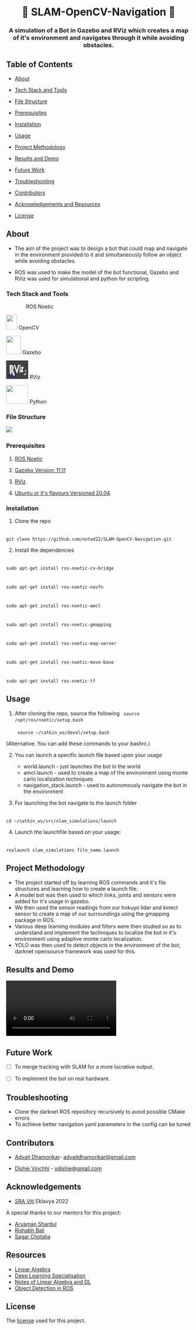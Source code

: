 <p>
<h1 align = "center" > <strong>🚙 SLAM-OpenCV-Navigation 🚗</strong> <br>

<h3 align = "center">
 
</p>

A simulation of a Bot in Gazebo and RViz which creates a map of it's environment and navigates through it while avoiding obstacles.


## Table of Contents

* [About](#about)

* [Tech Stack and Tools](#tech-stack-and-tools)

* [File Structure](#file-structure)

* [Prerequisites](#prerequisites)

* [Installation](#installation)

* [Usage](#usage)

* [Project Methodology](#project-methodology)

* [Results and Demo](#results-and-demo)

* [Future Work](#future-work)

* [Troubleshooting](#troubleshooting)

* [Contributors](#contributors)

* [Acknowledgements and Resources](#acknowledgements)

* [License](#license)

  

## About

* The aim of the project was to design a bot that could map and navigate in the environment provided to it and simultaneously follow an object while avoiding obstacles.

* ROS was used to make the model of the bot functional, Gazebo and RViz was used for simulational and python for scripting.

  

### Tech Stack and Tools

<img src="https://i.imgur.com/VWH6TKY.png" width="50" height="13" />         ROS Noetic

<img src="https://upload.wikimedia.org/wikipedia/commons/thumb/5/53/OpenCV_Logo_with_text.png/487px-OpenCV_Logo_with_text.png" width="30" height="40" />         OpenCV

<img src="https://seeklogo.com/images/G/gazebo-logo-51C46471CA-seeklogo.com.png" width="40" height="50" />         Gazebo

<img src="https://raw.githubusercontent.com/ros-visualization/rviz/noetic-devel/images/splash.png" width="60" height="50" />         RViz

<img src="https://upload.wikimedia.org/wikipedia/commons/thumb/c/c3/Python-logo-notext.svg/1869px-Python-logo-notext.svg.png" width="60" height="50" />         Python



### File Structure

![](https://user-images.githubusercontent.com/99654265/193124139-23f87a70-1c6a-484e-b7fb-cc17b8e1329c.png)


### Prerequisites
 1. [ROS Noetic](http://wiki.ros.org/noetic/Installation)

2. [Gazebo Version: 11.11](https://classic.gazebosim.org/download)

3. [RViz](http://wiki.ros.org/rviz/UserGuide)

4. [Ubuntu or it's flavours Versioned 20.04](https://ubuntu.com/)
  
### Installation

1. Clone the repo

<code>
git clone https://github.com/notad22/SLAM-OpenCV-Navigation.git
</code>

2. Install the dependencies

<code>
sudo apt-get install ros-noetic-cv-bridge
</code>
<br/>

<code>
sudo apt-get install ros-noetic-navfn
</code>  
<br />
<code>
sudo apt-get install ros-noetic-amcl
</code>  
<br />

<code>
sudo apt-get install ros-noetic-gmapping
</code>  
<br />
<code>
sudo apt-get install ros-noetic-map-server
</code>  
<br />
<code>
sudo apt-get install ros-noetic-move-base
</code>  
<br />
<code>
sudo apt-get install ros-noetic-tf
</code>  



## Usage

1. After cloning the repo, source the following
   <code>
   source /opt/ros/noetic/setup.bash   
   </code>
   <code>
   source ~/catkin_ws/devel/setup.bash
   </code>

(Alternative: You can add these commands to your bashrc.)

2. You can launch a specific launch file based upon your usage
    - world.launch - just launches the bot in the world 
    - amcl.launch   - used to create a map of the environment using monte carlo 
                                 localization techniques
    - navigation_stack.launch - used to autonomously navigate the bot in the environment

  
3. For launching the bot navigate to the launch folder 
<code>
cd ~/catkin_ws/src/slam_simulations/launch
</code>

 
4. Launch the launchfile based on your usage:
<code>
roslaunch slam_simulations file_name.launch
</code>

## Project Methodology
- The project started off by learning ROS commands and it's file structures and learning how to create a launch file.
- A model bot was then used to which links, joints and sensors were added for it's usage in gazebo.
- We then used the sensor readings from our hokuyo lidar and kinect sensor to create a map of our surroundings using the gmapping package in ROS.
- Various deep learning modules and filters were then studied so as to understand and implement the techniques to localize the bot in it's environment using adaptive monte carlo localization.
- YOLO was then used to detect objects in the environment of the bot, darknet opensource framework was used for this.
  
## Results and Demo


<video src="https://user-images.githubusercontent.com/99654265/193127103-8e45a508-9055-4779-ad68-afbe58d7d497.mp4" controls="controls" style="max-width: 730px;">
</video>


## Future Work

 
- [ ] To merge tracking with SLAM for a more lucrative output.
- [ ] To implement the bot on real hardware.
  

## Troubleshooting
- Clone the darknet ROS repository recursively to avoid possible CMake errors
- To achieve better navigation yaml parameters in the config can be tuned 

## Contributors

* [Advait Dhamorikar](https://github.com/notad22)- advaitdhamorikar@gmail.com

* [Dishie Vinchhi](https://github.com/dishie2498) - vdishie@gmail.com

  

## Acknowledgements 
- [SRA Vjti](https://www.sravjti.in/) Eklavya 2022

A special thanks to our mentors for this project:
- [Aryaman Shardul](https://github.com/Aryaman22102002)
- [Rishabh Bali](https://github.com/Ris-Bali)
- [Sagar Chotalia](https://github.com/sagarchotalia) 
  <br/>

## Resources

- [Linear Algebra](https://youtube.com/playlist?list=PL0-GT3co4r2y2YErbmuJw2L5tW4Ew2O5B)
- [Deep Learning Specialisation](https://www.coursera.org/specializations/deep-learning)
- [Notes of Linear Algebra and DL](https://github.com/notad22/SLAM-OpenCV-Navigation/tree/dishie_notes)
- [Object Detection in ROS](https://github.com/leggedrobotics/darknet_ros)


## License

The [license](https://github.com/notad22/SLAM-OpenCV-Navigation/blob/main/LICENSE) used for this project.
